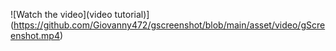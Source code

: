 
![Watch the video](video tutorial)](https://github.com/Giovanny472/gscreenshot/blob/main/asset/video/gScreenshot.mp4)